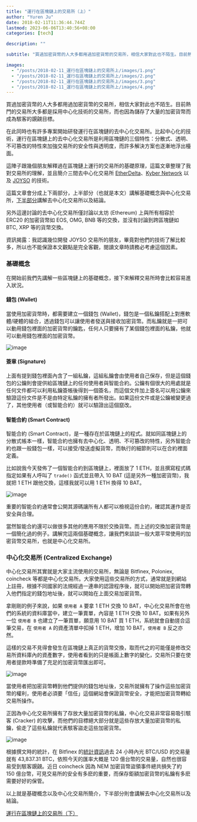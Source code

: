 ```yaml
---
title: "運行在區塊鏈上的交易所（上）"
author: "Yuren Ju"
date: 2018-02-11T11:36:44.744Z
lastmod: 2023-06-06T13:40:56+08:00
categories: [tech]

description: ""

subtitle: "買過加密貨幣的人大多都用過加密貨幣的交易所，相信大家對此也不陌生。目前熱門的交易所大多都是採用中心化技術的交易所，而也因為儲存了大量的加密貨幣而成為駭客的覬覦目標。"

images:
  - "/posts/2018-02-11_運行在區塊鏈上的交易所上/images/1.png"
  - "/posts/2018-02-11_運行在區塊鏈上的交易所上/images/2.png"
  - "/posts/2018-02-11_運行在區塊鏈上的交易所上/images/3.png"
  - "/posts/2018-02-11_運行在區塊鏈上的交易所上/images/4.png"
---
```


買過加密貨幣的人大多都用過加密貨幣的交易所，相信大家對此也不陌生。目前熱門的交易所大多都是採用中心化技術的交易所，而也因為儲存了大量的加密貨幣而成為駭客的覬覦目標。

在此同時也有許多專案開始研發運行在區塊鏈的去中心化交易所。比起中心化的技術，運行在區塊鏈上的去中心化交易所是利用區塊鏈的三個特性：分散式、透明、不可篡改的特性來加強交易所的安全性與透明度，而許多解決方案也逐漸地浮出檯面。

這陣子跟幾個朋友解釋過在區塊鏈上運行的交易所的基礎原理，這篇文章整理了我對交易所的理解，並且簡介三間去中心化交易所 [EtherDelta](https://etherdelta.com/)、[Kyber Network](https://kyber.network/) 以及 [JOYSO](https://joyso.io/) 的技術。

這篇文章會分成上下兩部分，上半部分（也就是本文）講解基礎概念與中心化交易所，[下半部分](/posts/2018-02-11_%E9%81%8B%E8%A1%8C%E5%9C%A8%E5%8D%80%E5%A1%8A%E9%8F%88%E4%B8%8A%E7%9A%84%E4%BA%A4%E6%98%93%E6%89%80%E4%B8%8B/)講解去中心化交易所以及結論。

另外這邊討論的去中心化交易所僅討論以太坊 (Ethereum) 上與所有相容於 ERC20 的加密貨幣如 EOS, OMG, BNB 等的交換，並沒有討論到跨區塊鏈如 BTC, XRP 等的貨幣交換。

資訊揭露：我認識幾位開發 JOYSO 交易所的朋友，畢竟對他們的技術了解比較多，所以也不能保證本文觀點是完全客觀，閱讀文章時請務必考慮這個因素。

### 基礎概念

在開始前我們先講解一些區塊鏈上的基礎概念，接下來解釋交易所時會比較容易進入狀況。

#### 錢包 (Wallet)

當使用加密貨幣時，都需要建立一個錢包 (Wallet)，錢包是一個私鑰搭配上對應軟體/硬體的組合，透過錢包可以讓使用者發送與接收加密貨幣。而私鑰就是一把可以動用錢包裡面的加密貨幣的鑰匙，任何人只要擁有了某個錢包裡面的私鑰，他就可以動用錢包裡面的加密貨幣。

![image](/posts/2018-02-11_運行在區塊鏈上的交易所上/images/1.png#layoutTextWidth)

#### 簽章 (Signature)

上面有提到錢包裡面內含了一組私鑰，這組私鑰會由使用者自己保存，但是這個錢包的公鑰則會提供給區塊鏈上的任何使用者與智能合約。公鑰有個很大的用處就是任何文件都可以利用私鑰簽帳後得到一個簽名，而這個文件加上簽名可以用公鑰來驗證這份文件是不是由特定私鑰的擁有者所發出。如果這份文件或是公鑰被變更過了，其他使用者（或智能合約）就可以驗證出這個竄改。

#### 智能合約 (Smart Contract)

智能合約 (Smart Contract)，是一種存在於區塊鏈上的程式。就如同區塊鏈上的分散式帳本一樣，智能合約也擁有去中心化、透明、不可篡改的特性，另外智能合約也跟一般錢包一樣，可以接受/發送虛擬貨幣，而執行的細節則可以在合約裡面定義。

比如說我今天發佈了一個智能合約到區塊鏈上，裡面放了 1 ETH，並且撰寫程式碼指定如果有人呼叫了 `trade()` 函式並且帶入 10 BAT (這是另外一種加密貨幣)，我就把 1 ETH 跟他交換，這樣我就可以用 1 ETH 換得 10 BAT。

![image](/posts/2018-02-11_運行在區塊鏈上的交易所上/images/2.png#layoutTextWidth)

重要的智能合約通常會公開其源碼讓所有人都可以檢視這份合約，確認其運作是否安全與合理。

當然智能合約還可以做很多其他的應用不限於交換貨幣。而上述的交換加密貨幣是一個簡化過的例子。講解完這兩個基礎概念，讓我們來談談一般大眾平常使用的加密貨幣交易所，也就是中心化交易所。

### 中心化交易所 (Centralized Exchange)

中心化交易所其實就是大家主流使用的交易所，無論是 Bitfinex, Poloniex, coincheck 等都是中心化交易所。大家使用這些交易所的方式，通常就是到網站上註冊，根據不同國家的法規經過一連串的認證程序後，就可以開始把加密貨幣轉入他們指定的錢包地址後，就可以開始在上面交易加密貨幣。

拿剛剛的例子來說，如果 `使用者 A` 要拿 1 ETH 交換 10 BAT，中心化交易所會在他們的系統的資料庫當中，建立一筆賣單，內容是 1 ETH 交換 10 BAT。如果有另外一位 `使用者 B` 也建立了一筆買單，願意用 10 BAT 買 1 ETH，系統就會自動搓合這筆交易，在 `使用者 A` 的資產清單中扣掉 1 ETH，增加 10 BAT，`使用者 B` 反之亦然。

這樣的交易不見得會發生在區塊鏈上真正的貨幣交換，取而代之的可能僅是修改交易所資料庫內的資產數字，使用者看到的只是帳面上數字的變化，交易所只要在使用者提款時準備了充足的加密貨幣匯出即可。

![image](/posts/2018-02-11_運行在區塊鏈上的交易所上/images/3.png#layoutTextWidth)

當使用者把加密貨幣轉到他們提供的錢包地址後，交易所就擁有了操作這些加密貨幣的權利，使用者必須要「信任」這個網站會保證貨幣安全，才能把加密貨幣轉給交易所操作。

正因為中心化交易所擁有了存放大量加密貨幣的私鑰，中心化交易非常容易吸引駭客 (Cracker) 的攻擊，而他們的目標絕大部分就是這些存放大量加密貨幣的私鑰，偷走了這些私鑰就代表駭客盜走這些加密貨幣。

![image](/posts/2018-02-11_運行在區塊鏈上的交易所上/images/4.png#layoutTextWidth)

根據撰文時的統計，在 Bitfinex 的[統計資訊](https://www.bitfinex.com/stats?locale=zh-TW)過去 24 小時內光 BTC/USD 的交易量就有 43,837.31 BTC，依照今天的匯率大概是 120 億台幣的交易量，自然也很容易受到駭客覬覦。近日 coincheck 因為 NEM 加密貨幣盜領事件總共損失了約 150 億台幣，可見交易所的安全有多麽的重要，而保存鉅額加密貨幣的私鑰有多麽需要好好的保管。

以上就是基礎概念以及中心化交易所簡介，下半部分則會講解去中心化交易所以及結論。

[運行在區塊鏈上的交易所（下）](/posts/2018-02-11_%E9%81%8B%E8%A1%8C%E5%9C%A8%E5%8D%80%E5%A1%8A%E9%8F%88%E4%B8%8A%E7%9A%84%E4%BA%A4%E6%98%93%E6%89%80%E4%B8%8A/)
